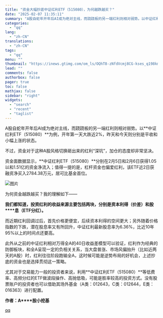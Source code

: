 ```yaml
---
title: "资金大幅抄底中证红利ETF（515080），为何越跌越买？"
date: "2025-02-07 11:35:11"
summary: "A股自蛇年开年后AI成为绝对主线，而跷跷板的另一端红利则相对弱势。以中证红利ETF（515080）为..."
categories:
  - "qq"
lang:
  - "zh-CN"
translations:
  - "zh-CN"
tags:
  - "qq"
menu: ""
thumbnail: "https://inews.gtimg.com/om_ls/OQhT8-zNfdVcmj8CG-kses_q198km8awNmcsYJs1hkFWoAA_640360/0"
lead: ""
comments: false
authorbox: false
pager: true
toc: false
mathjax: false
sidebar: "right"
widgets:
  - "search"
  - "recent"
  - "taglist"
---
```


A股自蛇年开年后AI成为绝对主线，而跷跷板的另一端红利则相对弱势。以**中证红利ETF（515080）**为例，开年第一天大跌近2%，昨天和今天则分别是平收和小幅上涨的状态。

不过，资金对于这种A股风格切换砸出来的红利“深坑”，加仓的态度却非常坚决。

资金面数据显示，**中证红利ETF（515080）**分别在2月5日和2月6日获得1.05以和1.51亿的资金净流入；值得一提的是，杠杆资金也偏爱红利，该ETF近2日获融资净买入2784.38万元，居可比基金首位。

![图片](https://inews.gtimg.com/om_bt/OJNCv7Wj6SeAE9cCbZDyI-pRItXpGOFHeaG8uQ_BRQs24AA/641)

为何资金越跌越买？我的理解如下——

**我们都知道，投资红利的收益来源主要包括两块，分别是资本利得（价差）和股****息（ETF分红）。**

而近期红利回调过后，首先价格更便宜，后续资本利得的空间更大；另外随着价格指数的下跌，潜在股息率又有所回升，中证红利最新股息率为6.36%，比近10年95%以上的时间点还要高。

此外从之前的中证红利相对万得全A的40日收益差模型可以验证，红利作为经典的防御板块，和全A呈现一定的负相关关系，当大盘普涨、市场风偏抬升（比如近两天的A股）时，红利往往阶段跑输全A，这时候可能是逆势布局的好机会，上述抄底的资金也是选择贯彻这一策略。

尤其对于交易能力一般的投资者来说，利用**中证红利ETF（515080）**等低费率、高频分红的ETF做波段操作、高抛低吸，可能是胜率较高的投资方式。没有股票账户的投资者也可以借助其场外基金（A类：012643，C类：012644，E类：016363）进行配置。

**作者：A****股小挖基**

[qq](https://new.qq.com/rain/a/20250207A03ER000)
